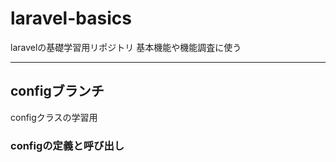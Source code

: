# laravel-basics
laravelの基礎学習用リポジトリ
基本機能や機能調査に使う

---

## configブランチ
configクラスの学習用

### configの定義と呼び出し
